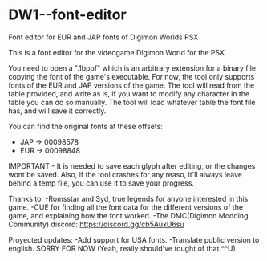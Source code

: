 # DW1--font-editor
Font editor for EUR and JAP fonts of Digimon Worlds PSX

This is a font editor for the videogame Digimon World for the PSX.

You need to open a ".1bppf" which is an arbitrary extension for a binary file copying the font of the game's executable.
For now, the tool only supports fonts of the EUR and JAP versions of the game.
The tool will read from the table provided, and write as is, if you want to modify any character in the table you can do so manually. The tool will load whatever table the font file has, and will save it correctly.

You can find the original fonts at these offsets:
- JAP -> 00098578
- EUR -> 00098848

IMPORTANT - It is needed to save each glyph after editing, or the changes wont be saved.
Also, if the tool crashes for any reaso, it'll always leave behind a temp file, you can use it to save your progress.

Thanks to:
-Romsstar and Syd, true legends for anyone interested in this game.
-CUE for finding all the font data for the different versions of the game, and explaining how the font worked.
-The DMC(Digimon Modding Community) discord: https://discord.gg/cb5AuxU6su


Proyected updates:
-Add support for USA fonts.
-Translate public version to english. SORRY FOR NOW (Yeah, really should've tought of that ^^U)
